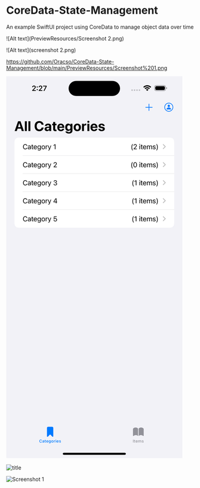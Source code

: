 # CoreData-State-Management
An example SwiftUI project using CoreData to manage object data over time




![Alt text](PreviewResources/Screenshot 2.png)



![Alt text](screenshot 2.png)


https://github.com/Oracso/CoreData-State-Management/blob/main/PreviewResources/Screenshot%201.png

![Alt text](PreviewResources/Screenshot%201.png?raw=true)


![title](Images/example.png)



![Screenshot 1]()